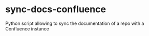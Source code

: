 # sync-docs-confluence
Python script allowing to sync the documentation of a repo with a Confluence instance
